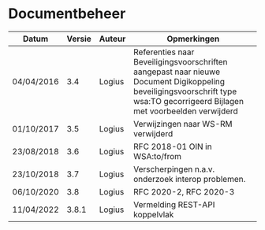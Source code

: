 # Documentbeheer

| Datum      | Versie | Auteur | Opmerkingen                                                                                                                                                                  |
|------------|--------|--------|------------------------------------------------------------------------------------------------------------------------------------------------------------------------------|
| 04/04/2016 | 3.4    | Logius | Referenties naar Beveiligingsvoorschriften aangepast naar nieuwe Document Digikoppeling beveiligingsvoorschrift type wsa:TO gecorrigeerd Bijlagen met voorbeelden verwijderd |
| 01/10/2017 | 3.5    | Logius | Verwijzingen naar WS-RM verwijderd                                                                                                                                           |
| 23/08/2018 | 3.6    | Logius | RFC 2018-01 OIN in WSA:to/from                                                                                                                                               |
| 23/10/2018 | 3.7    | Logius | Verscherpingen n.a.v. onderzoek interop problemen.                                                                                                                           |
| 06/10/2020 | 3.8    | Logius | RFC 2020-2, RFC 2020-3                                                                                                                                                       |
| 11/04/2022 | 3.8.1  | Logius | Vermelding REST-API koppelvlak                                                                                                                                               |
